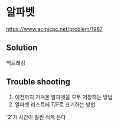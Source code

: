 # 알파벳
https://www.acmicpc.net/problem/1987

## Solution
백트래킹  

## Trouble shooting
1) 이전까지 거쳐온 알파벳을 모두 저장하는 방법  
2) 알파벳 리스트에 T/F로 표기하는 방법  
  
'2'가 시간이 훨씬 적게 든다  